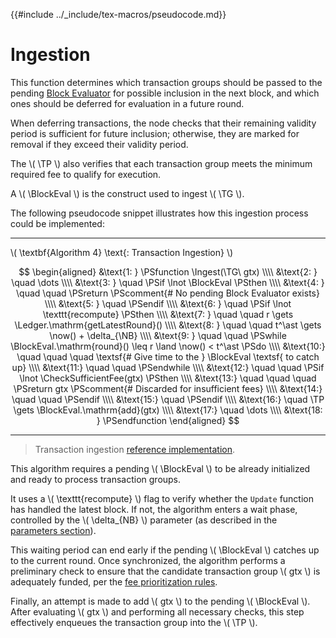 {{#include ../_include/tex-macros/pseudocode.md}}

$$
\newcommand \TP {\mathrm{TxPool}}
\newcommand \TG {\mathrm{TxnGroup}}
\newcommand \NB {\mathrm{newBlock}}
\newcommand \BlockEval {\mathrm{BlockEvaluator}}
\newcommand \Ledger {\mathrm{Ledger}}
\newcommand \CheckSufficientFee {\mathrm{CheckSufficientFee}}
\newcommand \now {\mathrm{now}}
\newcommand \Ingest {\mathrm{Ingest}}
$$

# Ingestion

This function determines which transaction groups should be passed to the pending
[Block Evaluator](ledger-nn-block-commitment.md) for possible inclusion in the
next block, and which ones should be deferred for evaluation in a future round.

When deferring transactions, the node checks that their remaining validity period
is sufficient for future inclusion; otherwise, they are marked for removal if they
exceed their validity period.

The \\( \TP \\) also verifies that each transaction group meets the minimum required
fee to qualify for execution.

A \\( \BlockEval \\) is the construct used to ingest \\( \TG \\).

The following pseudocode snippet illustrates how this ingestion process could be
implemented:

---

\\( \textbf{Algorithm 4} \text{: Transaction Ingestion} \\)

$$
\begin{aligned}
&\text{1: } \PSfunction \Ingest(\TG\ gtx) \\\\
&\text{2: } \quad \dots \\\\
&\text{3: } \quad \PSif \lnot \BlockEval \PSthen \\\\
&\text{4: } \quad \quad \PSreturn \PScomment{# No pending Block Evaluator exists} \\\\
&\text{5: } \quad \PSendif \\\\
&\text{6: } \quad \PSif \lnot \texttt{recompute} \PSthen \\\\
&\text{7: } \quad \quad r \gets \Ledger.\mathrm{getLatestRound}() \\\\
&\text{8: } \quad \quad t^\ast \gets \now() + \delta_{\NB} \\\\
&\text{9: } \quad \quad \PSwhile \BlockEval.\mathrm{round}() \leq r \land \now() < t^\ast \PSdo \\\\
&\text{10:} \quad \quad \quad \textsf{# Give time to the } \BlockEval \textsf{ to catch up} \\\\
&\text{11:} \quad \quad \PSendwhile \\\\
&\text{12:} \quad \quad \PSif \lnot \CheckSufficientFee(gtx) \PSthen \\\\
&\text{13:} \quad \quad \quad \PSreturn gtx \PScomment{# Discarded for insufficient fees} \\\\
&\text{14:} \quad \quad \PSendif \\\\
&\text{15:} \quad \PSendif \\\\
&\text{16:} \quad \TP \gets \BlockEval.\mathrm{add}(gtx) \\\\
&\text{17:} \quad \dots \\\\
&\text{18: } \PSendfunction
\end{aligned}
$$

---

> Transaction ingestion [reference implementation](https://github.com/algorand/go-algorand/blob/b6e5bcadf0ad3861d4805c51cbf3f695c38a93b7/data/pools/transactionPool.go#L440).

This algorithm requires a pending \\( \BlockEval \\) to be already initialized and
ready to process transaction groups.

It uses a \\( \texttt{recompute} \\) flag to verify whether the `Update` function
has handled the latest block. If not, the algorithm enters a wait phase, controlled
by the \\( \delta_{NB} \\) parameter (as described in the [parameters section](ledger-nn-txpool-parameters.md)).

This waiting period can end early if the pending \\( \BlockEval \\) catches up to
the current round. Once synchronized, the algorithm performs a preliminary check
to ensure that the candidate transaction group \\( gtx \\) is adequately funded,
per the [fee prioritization rules](ledger-nn-txpool-prioritization.md).

Finally, an attempt is made to add \\( gtx \\) to the pending \\( \BlockEval \\).
After evaluating \\( gtx \\) and performing all necessary checks, this step effectively
enqueues the transaction group into the \\( \TP \\).